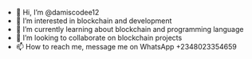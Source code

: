 - 👋 Hi, I’m @damiscodee12
- 👀 I’m interested in blockchain and development
- 🌱 I’m currently learning about blockchain and programming language 
- 💞️ I’m looking to collaborate on blockchain projects
- 📫 How to reach me, message me on WhatsApp +2348023354659

<!---
damiscodee12/damiscodee12 is a ✨ special ✨ repository because its `README.md` (this file) appears on your GitHub profile.
You can click the Preview link to take a look at your changes.
--->
